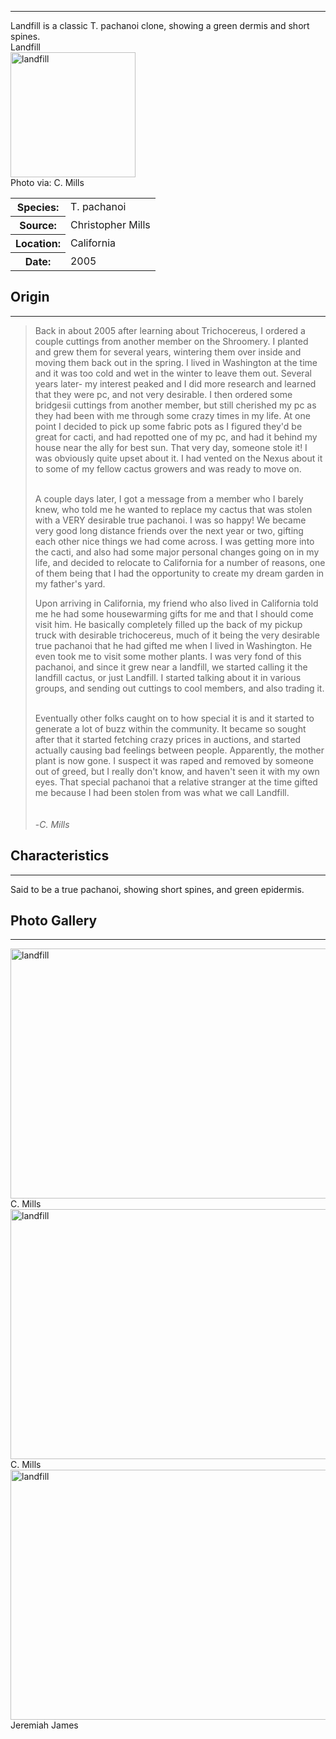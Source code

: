 <hr>
Landfill is a classic T. pachanoi clone, showing a green dermis and short spines. 

<div class="infobox">
<div class="infobox-title">Landfill</div>
<div class="infobox-image">
<img src="./landfill3.jpg" alt="landfill" width="200">

<div class="infobox-credit">
    Photo via: C. Mills
</div>

</div>
<table class="infobox-table">
<tr>
    <th class="parameter-title">Species: </th>
    <td>T. pachanoi</td>
</tr>
<tr>
    <th class="parameter-title">Source: </th>
    <td>Christopher Mills</td>
</tr>
<tr>
    <th class="parameter-title" >Location: </th>
    <td>California</td>
</tr>
<tr>
    <th class="parameter-title">Date: </th>
    <td>2005</td>
</tr>
</table>
<!-- <div class="infobox-title">Aliases</div> -->
<!-- <ul class="infobox-table">
    <li class="alias-name">Ogun</li>
</ul> -->
</div>



## Origin
<hr>

<blockquote>
Back in about 2005 after learning about Trichocereus, I ordered a couple cuttings from another member on the Shroomery. I planted and grew them for several years, wintering them over inside and moving them back out in the spring. I lived in Washington at the time and it was too cold and wet in the winter to leave them out. Several years later- my interest peaked and I did more research and learned that they were pc, and not very desirable. I then ordered some bridgesii cuttings from another member, but still cherished my pc as they had been with me through some crazy times in my life. At one point I decided to pick up some fabric pots as I figured they'd be great for cacti, and had repotted one of my pc, and had it behind my house near the ally for best sun. That very day, someone stole it! I was obviously quite upset about it. I had vented on the Nexus about it to some of my fellow cactus growers and was ready to move on.  <br><br>

A couple days later, I got a message from a member who I barely knew, who told me he wanted to replace my cactus that was stolen with a VERY desirable true pachanoi. I was so happy! We became very good long distance friends over the next year or two, gifting each other nice things we had come across. I was getting more into the cacti, and also had some major personal changes going on in my life, and decided to relocate to California for a number of reasons, one of them being that I had the opportunity to create my dream garden in my father's yard.  

Upon arriving in California, my friend who also lived in California told me he had some housewarming gifts for me and that I should come visit him. He basically completely filled up the back of my pickup truck with desirable trichocereus, much of it being the very desirable true pachanoi that he had gifted me when I lived in Washington. He even took me to visit some mother plants. I was very fond of this pachanoi, and since it grew near a landfill, we started calling it the landfill cactus, or just Landfill. I started talking about it in various groups, and sending out cuttings to cool members, and also trading it.  <br><br>

Eventually other folks caught on to how special it is and it started to generate a lot of buzz within the community. It became so sought after that it started fetching crazy prices in auctions, and started actually causing bad feelings between people. Apparently, the mother plant is now gone. I suspect it was raped and removed by someone out of greed, but I really don't know, and haven't seen it with my own eyes. That special pachanoi that a relative stranger at the time gifted me because I had been stolen from was what we call Landfill.  <br><br>   
-<em>C. Mills</em>
</blockquote>


## Characteristics 
<hr>
Said to be a true pachanoi, showing short spines, and green epidermis. 


## Photo Gallery
<hr>  

<div class="gallery-container">
<div class="gallery">
  <a target="_blank" href="./landfill1.jpg">
    <img src="./landfill1.jpg" alt="landfill" width="600" height="400">
  </a>
  <div class="desc">C. Mills</div>
</div>
<div class="gallery">
  <a target="_blank" href="./landfill2.jpg">
    <img src="./landfill2.jpg" alt="landfill" width="600" height="400">
  </a>
  <div class="desc">C. Mills</div>
</div>
<div class="gallery">
  <a target="_blank" href="./landfill4.jpg">
    <img src="./landfill4.jpg" alt="landfill" width="600" height="400">
  </a>
  <div class="desc">Jeremiah James</div>
</div>


</div>